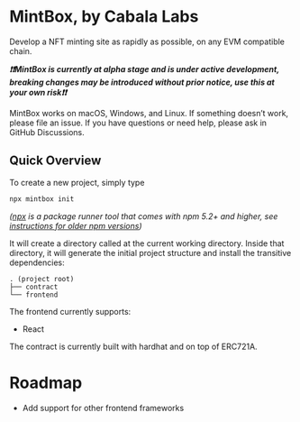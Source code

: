 # MintBox, by Cabala Labs

Develop a NFT minting site as rapidly as possible, on any EVM compatible chain.

**_❗❗MintBox is currently at alpha stage and is under active development, breaking changes may be introduced without prior notice, use this at your own risk❗❗_**

MintBox works on macOS, Windows, and Linux.
If something doesn’t work, please file an issue.
If you have questions or need help, please ask in GitHub Discussions.

## Quick Overview

To create a new project, simply type

```sh
npx mintbox init
```

_([npx](https://medium.com/@maybekatz/introducing-npx-an-npm-package-runner-55f7d4bd282b) is a package runner tool that comes with npm 5.2+ and higher, see [instructions for older npm versions](https://gist.github.com/gaearon/4064d3c23a77c74a3614c498a8bb1c5f))_

It will create a directory called at the current working directory.
Inside that directory, it will generate the initial project structure and install the transitive dependencies:

```
. (project root)
├── contract
└── frontend
```

The frontend currently supports:

- React

The contract is currently built with hardhat and on top of ERC721A.

# Roadmap

- Add support for other frontend frameworks
